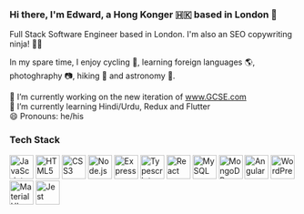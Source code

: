 ### Hi there, I'm Edward, a Hong Konger :hong_kong: based in London 👋

Full Stack Software Engineer based in London. I'm also an SEO copywriting ninja! 🐱‍👤

In my spare time, I enjoy cycling 🚴, learning foreign languages 🌎, photoghraphy 📷, hiking 🥾 and astronomy 🌌. 

🔭 I’m currently working on the new iteration of www.GCSE.com <br />
🌱 I’m currently learning Hindi/Urdu, Redux and Flutter <br />
😄 Pronouns: he/his <br />

### Tech Stack

<a href="https://developer.mozilla.org/en-US/docs/Web/JavaScript" title="JavaScript"><img src="https://github.com/tomchen/stack-icons/blob/master/logos/javascript.svg" alt="JavaScript" width="42px" height="42px"></a>
<a href="https://www.w3.org/TR/html5/" title="HTML5"><img src="https://github.com/tomchen/stack-icons/blob/master/logos/html-5.svg" alt="HTML5" width="42px" height="42px"></a>
<a href="https://www.w3.org/TR/CSS/" title="CSS3"><img src="https://github.com/tomchen/stack-icons/blob/master/logos/css-3.svg" alt="CSS3" width="42px" height="42px"></a>
<a href="https://nodejs.org/" title="Node.js"><img src="https://github.com/tomchen/stack-icons/blob/master/logos/nodejs-icon.svg" alt="Node.js" width="42px" height="42px"></a>
<a href="https://expressjs.com/" title="Express"><img src="https://github.com/tomchen/stack-icons/blob/master/logos/express.svg" alt="Express" width="42px" height="42px"></a>
<a href="https://www.typescriptlang.org/" title="Typescript"><img src="https://github.com/tomchen/stack-icons/blob/master/logos/typescript-icon.svg" alt="Typescript" width="42px" height="42px"></a>
<a href="https://reactjs.org/" title="React"><img src="https://github.com/tomchen/stack-icons/blob/master/logos/react.svg" alt="React" width="42px" height="42px"></a>
<a href="https://dev.mysql.com/" title="MySQL"><img src="https://github.com/tomchen/stack-icons/blob/master/logos/mysql.svg" alt="MySQL" width="42px" height="42px"></a>
<a href="https://www.mongodb.org/" title="MongoDB"><img src="https://github.com/tomchen/stack-icons/blob/master/logos/mongodb-icon.svg" alt="MongoDB" width="42px" height="42px"></a>
<a href="https://angular.io/" title="Angular"><img src="https://github.com/tomchen/stack-icons/blob/master/logos/angular-icon.svg" alt="Angular" width="42px" height="42px"></a>
<a href="https://wordpress.org/" title="WordPress"><img src="https://github.com/tomchen/stack-icons/blob/master/logos/wordpress-icon.svg" alt="WordPress" width="42px" height="42px"></a>
<a href="https://material-ui.com/" title="Material UI"><img src="https://github.com/tomchen/stack-icons/blob/master/logos/material-ui.svg" alt="Material UI" width="42px" height="42px"></a>
<a href="https://jestjs.io/" title="Jest"><img src="https://github.com/tomchen/stack-icons/blob/master/logos/jest.svg" alt="Jest" width="42px" height="42px"></a>


